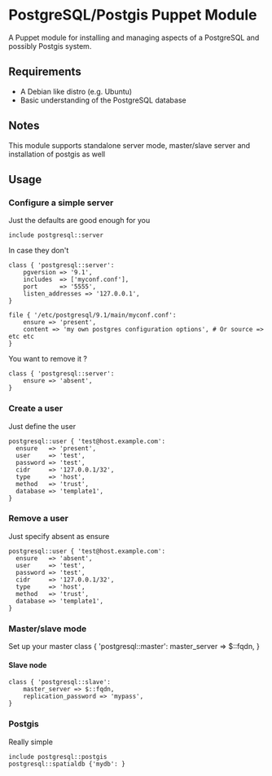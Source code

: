# PostgreSQL/Postgis Puppet Module #

A Puppet module for installing and managing aspects of a PostgreSQL and possibly Postgis system.

## Requirements ##
- A Debian like distro (e.g. Ubuntu)
- Basic understanding of the PostgreSQL database

## Notes ##

This module supports standalone server mode, master/slave server and installation of postgis as well

## Usage ##
### Configure a simple server ###

Just the defaults are good enough for you

	include postgresql::server

In case they don't

	class { 'postgresql::server':
		pgversion => '9.1',
		includes  => ['myconf.conf'],
		port	  => '5555',
		listen_addresses => '127.0.0.1',
	}

	file { '/etc/postgresql/9.1/main/myconf.conf':
		ensure => 'present',
		content => 'my own postgres configuration options', # Or source => etc etc
	}

You want to remove it ?

	class { 'postgresql::server':
		ensure => 'absent',
	}

### Create a user ###

Just define the user

	postgresql::user { 'test@host.example.com':
	  ensure   => 'present',
	  user     => 'test',
	  password => 'test',
	  cidr     => '127.0.0.1/32',
	  type     => 'host',
	  method   => 'trust',
	  database => 'template1',
	}

### Remove a user ###

Just specify absent as ensure

	postgresql::user { 'test@host.example.com':
	  ensure   => 'absent',
	  user     => 'test',
	  password => 'test',
	  cidr     => '127.0.0.1/32',
	  type     => 'host',
	  method   => 'trust',
	  database => 'template1',
	}

### Master/slave mode ###

Set up your master
	class { 'postgresql::master':
		master_server => $::fqdn,
	}

#### Slave node ####
	class { 'postgresql::slave':
		master_server => $::fqdn,
		replication_password => 'mypass',
	}

### Postgis ###

Really simple

	include postgresql::postgis
	postgresql::spatialdb {'mydb': }
